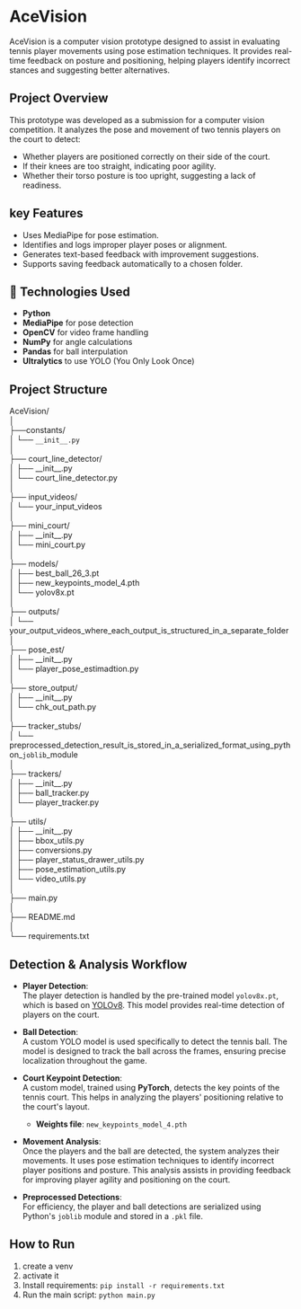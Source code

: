 # AceVision

AceVision is a computer vision prototype designed to assist in evaluating tennis player movements using pose estimation techniques. It provides real-time feedback on posture and positioning, helping players identify incorrect stances and suggesting better alternatives.

## Project Overview
This prototype was developed as a submission for a computer vision competition. It analyzes the pose and movement of two tennis players on the court to detect:
- Whether players are positioned correctly on their side of the court.
- If their knees are too straight, indicating poor agility.
- Whether their torso posture is too upright, suggesting a lack of readiness.

## key Features
- Uses MediaPipe for pose estimation.
- Identifies and logs improper player poses or alignment.
- Generates text-based feedback with improvement suggestions.
- Supports saving feedback automatically to a chosen folder.

## 🧠 Technologies Used

- **Python**
- **MediaPipe** for pose detection
- **OpenCV** for video frame handling
- **NumPy** for angle calculations
- **Pandas** for ball interpulation
- **Ultralytics** to use YOLO (You Only Look Once)

## Project Structure
AceVision/  
│  
├──constants/  
│    └── `__init__.py`  
│  
├── court_line_detector/  
│    ├── \_\_init\_\_.py  
│    └── court_line_detector.py  
│  
├── input_videos/  
│    └── your_input_videos  
│  
├── mini_court/  
│    ├── \_\_init\_\_.py  
│    └── mini_court.py  
│  
├── models/  
│    ├── best_ball_26_3.pt  
│    ├── new_keypoints_model_4.pth  
│    └── yolov8x.pt  
│  
├── outputs/  
│    └── your_output_videos_where_each_output_is_structured_in_a_separate_folder  
│  
├── pose_est/  
│    ├── \_\_init\_\_.py  
│    └── player_pose_estimadtion.py  
│  
├── store_output/  
│    ├── \_\_init\_\_.py  
│    └── chk_out_path.py  
│  
├── tracker_stubs/  
│    └── preprocessed_detection_result_is_stored_in_a_serialized_format_using_python_`joblib`_module  
│  
├── trackers/  
│    ├── \_\_init\_\_.py  
│    ├── ball_tracker.py  
│    └── player_tracker.py  
│  
├── utils/  
│    ├── \_\_init\_\_.py  
│    ├── bbox_utils.py  
│    ├── conversions.py  
│    ├── player_status_drawer_utils.py  
│    ├── pose_estimation_utils.py  
│    └── video_utils.py  
│  
├── main.py  
│  
├── README.md  
│  
└── requirements.txt  
  
## Detection & Analysis Workflow

- **Player Detection**:  
  The player detection is handled by the pre-trained model `yolov8x.pt`, which is based on [YOLOv8](https://github.com/ultralytics/ultralytics). This model provides real-time detection of players on the court.

- **Ball Detection**:  
  A custom YOLO model is used specifically to detect the tennis ball. The model is designed to track the ball across the frames, ensuring precise localization throughout the game.

- **Court Keypoint Detection**:  
  A custom model, trained using **PyTorch**, detects the key points of the tennis court. This helps in analyzing the players' positioning relative to the court's layout.  
  - **Weights file**: `new_keypoints_model_4.pth`

- **Movement Analysis**:  
  Once the players and the ball are detected, the system analyzes their movements. It uses pose estimation techniques to identify incorrect player positions and posture. This analysis assists in providing feedback for improving player agility and positioning on the court.

- **Preprocessed Detections**:  
  For efficiency, the player and ball detections are serialized using Python's `joblib` module and stored in a `.pkl` file.

## How to Run
1. create a venv
2. activate it
3. Install requirements:
  `pip install -r requirements.txt`
4. Run the main script:
  `python main.py`

